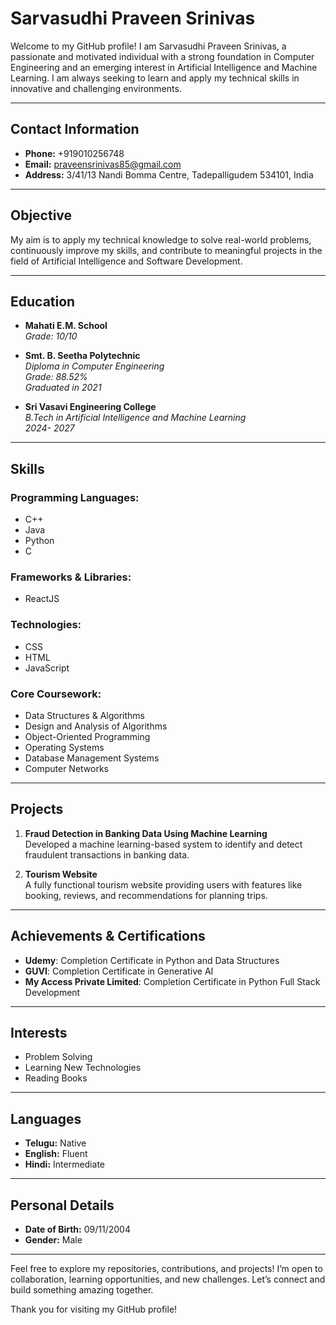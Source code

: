 # Sarvasudhi Praveen Srinivas

Welcome to my GitHub profile! I am Sarvasudhi Praveen Srinivas, a passionate and motivated individual with a strong foundation in Computer Engineering and an emerging interest in Artificial Intelligence and Machine Learning. I am always seeking to learn and apply my technical skills in innovative and challenging environments.

---

## Contact Information

- **Phone:** +919010256748
- **Email:** [praveensrinivas85@gmail.com](mailto:praveensrinivas85@gmail.com)
- **Address:** 3/41/13 Nandi Bomma Centre, Tadepalligudem 534101, India

---

## Objective

My aim is to apply my technical knowledge to solve real-world problems, continuously improve my skills, and contribute to meaningful projects in the field of Artificial Intelligence and Software Development.

---

## Education

- **Mahati E.M. School**  
  *Grade: 10/10*

- **Smt. B. Seetha Polytechnic**  
  *Diploma in Computer Engineering*  
  *Grade: 88.52%*  
  *Graduated in 2021*

- **Sri Vasavi Engineering College**  
  *B.Tech in Artificial Intelligence and Machine Learning*  
  *2024- 2027*

---

## Skills

### Programming Languages:
- C++
- Java
- Python
- C
### Frameworks & Libraries:
- ReactJS

### Technologies:
- CSS
- HTML
- JavaScript

### Core Coursework:
- Data Structures & Algorithms
- Design and Analysis of Algorithms
- Object-Oriented Programming
- Operating Systems
- Database Management Systems
- Computer Networks

---

## Projects

1. **Fraud Detection in Banking Data Using Machine Learning**  
   Developed a machine learning-based system to identify and detect fraudulent transactions in banking data.

2. **Tourism Website**  
   A fully functional tourism website providing users with features like booking, reviews, and recommendations for planning trips.

---

## Achievements & Certifications

- **Udemy**: Completion Certificate in Python and Data Structures
- **GUVI**: Completion Certificate in Generative AI
- **My Access Private Limited**: Completion Certificate in Python Full Stack Development

---

## Interests

- Problem Solving
- Learning New Technologies
- Reading Books

---

## Languages

- **Telugu:** Native
- **English:** Fluent
- **Hindi:** Intermediate

---

## Personal Details

- **Date of Birth:** 09/11/2004
- **Gender:** Male

---

Feel free to explore my repositories, contributions, and projects! I’m open to collaboration, learning opportunities, and new challenges. Let’s connect and build something amazing together.

Thank you for visiting my GitHub profile!

